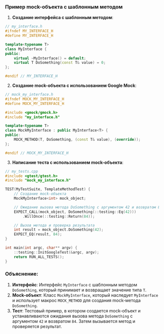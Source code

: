 ### Пример mock-объекта с шаблонным методом

1. **Создание интерфейса с шаблонным методом**:
```cpp
// my_interface.h
#ifndef MY_INTERFACE_H
#define MY_INTERFACE_H

template<typename T>
class MyInterface {
public:
    virtual ~MyInterface() = default;
    virtual T DoSomething(const T& value) = 0;
};

#endif // MY_INTERFACE_H
```

2. **Создание mock-объекта с использованием Google Mock**:
```cpp
// mock_my_interface.h
#ifndef MOCK_MY_INTERFACE_H
#define MOCK_MY_INTERFACE_H

#include <gmock/gmock.h>
#include "my_interface.h"

template<typename T>
class MockMyInterface : public MyInterface<T> {
public:
    MOCK_METHOD(T, DoSomething, (const T& value), (override));
};

#endif // MOCK_MY_INTERFACE_H
```

3. **Написание теста с использованием mock-объекта**:
```cpp
// my_tests.cpp
#include <gtest/gtest.h>
#include "mock_my_interface.h"

TEST(MyTestSuite, TemplateMethodTest) {
    // Создание mock-объекта
    MockMyInterface<int> mock_object;

    // Ожидание вызова метода DoSomething с аргументом 42 и возвратом 84
    EXPECT_CALL(mock_object, DoSomething(::testing::Eq(42)))
        .WillOnce(::testing::Return(84));

    // Вызов метода и проверка результата
    int result = mock_object.DoSomething(42);
    EXPECT_EQ(result, 84);
}

int main(int argc, char** argv) {
    ::testing::InitGoogleTest(&argc, argv);
    return RUN_ALL_TESTS();
}
```

### Объяснение:

1. **Интерфейс**: Интерфейс `MyInterface` с шаблонным методом `DoSomething`, который принимает и возвращает значение типа `T`.
2. **Mock-объект**: Класс `MockMyInterface`, который наследует `MyInterface` и использует макрос `MOCK_METHOD` для создания mock-метода `DoSomething`.
3. **Тест**: Тестовый пример, в котором создается mock-объект и устанавливаются ожидания вызова метода `DoSomething` с аргументом `42` и возвратом `84`. Затем вызывается метод и проверяется результат.